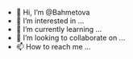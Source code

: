 - 👋 Hi, I’m @Bahmetova
- 👀 I’m interested in ...
- 🌱 I’m currently learning ...
- 💞️ I’m looking to collaborate on ...
- 📫 How to reach me ...

<!---
Bahmetova/Bahmetova is a ✨ special ✨ repository because its `README.md` (this file) appears on your GitHub profile.
You can click the Preview link to take a look at your changes.
--->
